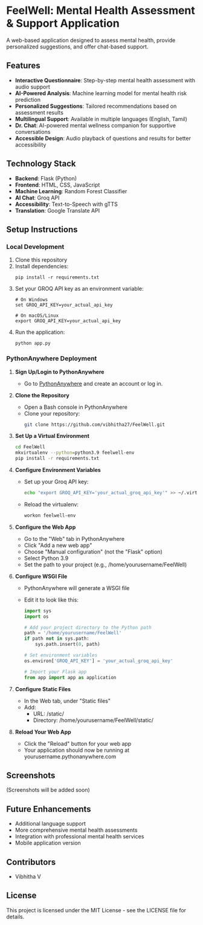 # FeelWell: Mental Health Assessment & Support Application

A web-based application designed to assess mental health, provide personalized suggestions, and offer chat-based support.

## Features

- **Interactive Questionnaire**: Step-by-step mental health assessment with audio support
- **AI-Powered Analysis**: Machine learning model for mental health risk prediction
- **Personalized Suggestions**: Tailored recommendations based on assessment results
- **Multilingual Support**: Available in multiple languages (English, Tamil)
- **Dr. Chat**: AI-powered mental wellness companion for supportive conversations
- **Accessible Design**: Audio playback of questions and results for better accessibility

## Technology Stack

- **Backend**: Flask (Python)
- **Frontend**: HTML, CSS, JavaScript
- **Machine Learning**: Random Forest Classifier
- **AI Chat**: Groq API
- **Accessibility**: Text-to-Speech with gTTS
- **Translation**: Google Translate API

## Setup Instructions

### Local Development

1. Clone this repository
2. Install dependencies:
   ```
   pip install -r requirements.txt
   ```
3. Set your GROQ API key as an environment variable:
   ```
   # On Windows
   set GROQ_API_KEY=your_actual_api_key
   
   # On macOS/Linux
   export GROQ_API_KEY=your_actual_api_key
   ```
4. Run the application:
   ```
   python app.py
   ```

### PythonAnywhere Deployment

1. **Sign Up/Login to PythonAnywhere**
   - Go to [PythonAnywhere](https://www.pythonanywhere.com/) and create an account or log in.

2. **Clone the Repository**
   - Open a Bash console in PythonAnywhere
   - Clone your repository:
     ```bash
     git clone https://github.com/vibhitha27/FeelWell.git
     ```

3. **Set Up a Virtual Environment**
   ```bash
   cd FeelWell
   mkvirtualenv --python=python3.9 feelwell-env
   pip install -r requirements.txt
   ```

4. **Configure Environment Variables**
   - Set up your Groq API key:
     ```bash
     echo "export GROQ_API_KEY='your_actual_groq_api_key'" >> ~/.virtualenvs/feelwell-env/bin/postactivate
     ```
   - Reload the virtualenv:
     ```bash
     workon feelwell-env
     ```

5. **Configure the Web App**
   - Go to the "Web" tab in PythonAnywhere
   - Click "Add a new web app"
   - Choose "Manual configuration" (not the "Flask" option)
   - Select Python 3.9
   - Set the path to your project (e.g., /home/yourusername/FeelWell)

6. **Configure WSGI File**
   - PythonAnywhere will generate a WSGI file
   - Edit it to look like this:

     ```python
     import sys
     import os

     # Add your project directory to the Python path
     path = '/home/yourusername/FeelWell'
     if path not in sys.path:
         sys.path.insert(0, path)

     # Set environment variables
     os.environ['GROQ_API_KEY'] = 'your_actual_groq_api_key'

     # Import your Flask app
     from app import app as application
     ```

7. **Configure Static Files**
   - In the Web tab, under "Static files"
   - Add:
     - URL: /static/
     - Directory: /home/yourusername/FeelWell/static/

8. **Reload Your Web App**
   - Click the "Reload" button for your web app
   - Your application should now be running at yourusername.pythonanywhere.com

## Screenshots

(Screenshots will be added soon)

## Future Enhancements

- Additional language support
- More comprehensive mental health assessments
- Integration with professional mental health services
- Mobile application version

## Contributors

- Vibhitha V

## License

This project is licensed under the MIT License - see the LICENSE file for details.